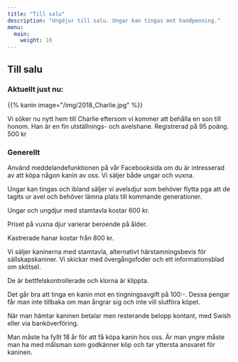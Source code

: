 ```yaml
---
title: "Till salu"
description: "Ungdjur till salu. Ungar kan tingas mot handpenning."
menu:
  main:
    weight: 10
---
```


## Till salu

### Aktuellt just nu:

{{% kanin image="/img/2018_Charlie.jpg" %}}

Vi söker nu nytt hem till Charlie eftersom vi kommer att behålla en son till honom. Han är en fin utställnings- och avelshane. Registrerad på 95 poäng. 500 kr



### Generellt

Använd meddelandefunktionen på vår Facebooksida om du är intresserad av att köpa någon kanin av oss. Vi säljer både ungar och vuxna.

Ungar kan tingas och ibland säljer vi avelsdjur som behöver flytta pga att de tagits ur avel och behöver lämna plats till kommande generationer.

Ungar och ungdjur med stamtavla kostar 600 kr.

Priset på vuxna djur varierar beroende på ålder.

Kastrerade hanar kostar från 800 kr.

Vi säljer kaninerna med stamtavla, alternativt härstamningsbevis för sällskapskaniner. Vi skickar med övergångsfoder och ett informationsblad om skötsel.

De är bettfelskontrollerade och klorna är klippta.

Det går bra att tinga en kanin mot en tingningsavgift på 100:-. Dessa pengar får man inte tillbaka om man ångrar sig och inte vill slutföra köpet.

När man hämtar kaninen betalar men resterande belopp kontant, med Swish eller via banköverföring.

Man måste ha fyllt 18 år för att få köpa kanin hos oss. Är man yngre måste man ha med målsman som godkänner köp och tar yttersta ansvaret för kaninen.
